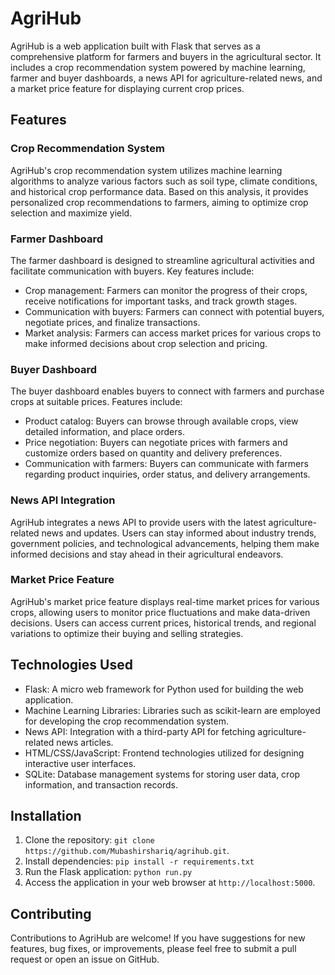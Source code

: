 # AgriHub

AgriHub is a web application built with Flask that serves as a comprehensive platform for farmers and buyers in the agricultural sector. It includes a crop recommendation system powered by machine learning, farmer and buyer dashboards, a news API for agriculture-related news, and a market price feature for displaying current crop prices.

## Features

### Crop Recommendation System
AgriHub's crop recommendation system utilizes machine learning algorithms to analyze various factors such as soil type, climate conditions, and historical crop performance data. Based on this analysis, it provides personalized crop recommendations to farmers, aiming to optimize crop selection and maximize yield.

### Farmer Dashboard
The farmer dashboard is designed to streamline agricultural activities and facilitate communication with buyers. Key features include:
- Crop management: Farmers can monitor the progress of their crops, receive notifications for important tasks, and track growth stages.
- Communication with buyers: Farmers can connect with potential buyers, negotiate prices, and finalize transactions.
- Market analysis: Farmers can access market prices for various crops to make informed decisions about crop selection and pricing.

### Buyer Dashboard
The buyer dashboard enables buyers to connect with farmers and purchase crops at suitable prices. Features include:
- Product catalog: Buyers can browse through available crops, view detailed information, and place orders.
- Price negotiation: Buyers can negotiate prices with farmers and customize orders based on quantity and delivery preferences.
- Communication with farmers: Buyers can communicate with farmers regarding product inquiries, order status, and delivery arrangements.

### News API Integration
AgriHub integrates a news API to provide users with the latest agriculture-related news and updates. Users can stay informed about industry trends, government policies, and technological advancements, helping them make informed decisions and stay ahead in their agricultural endeavors.

### Market Price Feature
AgriHub's market price feature displays real-time market prices for various crops, allowing users to monitor price fluctuations and make data-driven decisions. Users can access current prices, historical trends, and regional variations to optimize their buying and selling strategies.

## Technologies Used
- Flask: A micro web framework for Python used for building the web application.
- Machine Learning Libraries: Libraries such as scikit-learn are employed for developing the crop recommendation system.
- News API: Integration with a third-party API for fetching agriculture-related news articles.
- HTML/CSS/JavaScript: Frontend technologies utilized for designing interactive user interfaces.
- SQLite: Database management systems for storing user data, crop information, and transaction records.

## Installation
1. Clone the repository:
   `git clone https://github.com/Mubashirshariq/agrihub.git`.
2. Install dependencies:
  `pip install -r requirements.txt`
3. Run the Flask application:
  `python run.py`
4. Access the application in your web browser at `http://localhost:5000`.

## Contributing
Contributions to AgriHub are welcome! If you have suggestions for new features, bug fixes, or improvements, please feel free to submit a pull request or open an issue on GitHub.


